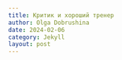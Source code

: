 ```yaml
---
title: Критик и хороший тренер
author: Olga Dobrushina
date: 2024-02-06
category: Jekyll
layout: post
---
```


